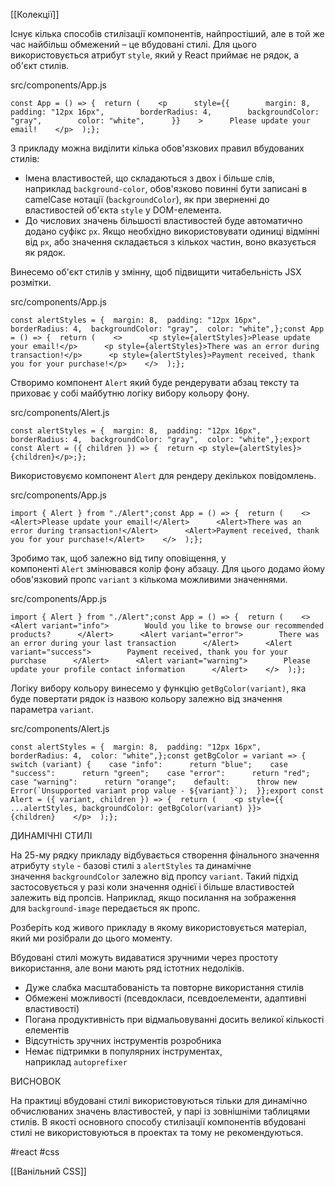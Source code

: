 [[Колекції]]

Існує кілька способів стилізації компонентів, найпростіший, але в той же час найбільш обмежений – це вбудовані стилі. Для цього використовується атрибут `style`, який у React приймає не рядок, а об'єкт стилів.

src/components/App.js

```
const App = () => {  return (    <p      style={{        margin: 8,        padding: "12px 16px",        borderRadius: 4,        backgroundColor: "gray",        color: "white",      }}    >      Please update your email!    </p>  );};
```

З прикладу можна виділити кілька обов'язкових правил вбудованих стилів:

-   Імена властивостей, що складаються з двох і більше слів, наприклад `background-color`, обов'язково повинні бути записані в camelCase нотації (`backgroundColor`), як при зверненні до властивостей об'єкта `style` у DOM-елемента.
-   До числових значень більшості властивостей буде автоматично додано суфікс `px`. Якщо необхідно використовувати одиниці відмінні від `px`, або значення складається з кількох частин, воно вказується як рядок.

Винесемо об'єкт стилів у змінну, щоб підвищити читабельність JSX розмітки.

src/components/App.js

```
const alertStyles = {  margin: 8,  padding: "12px 16px",  borderRadius: 4,  backgroundColor: "gray",  color: "white",};const App = () => {  return (    <>      <p style={alertStyles}>Please update your email!</p>      <p style={alertStyles}>There was an error during transaction!</p>      <p style={alertStyles}>Payment received, thank you for your purchase!</p>    </>  );};
```

Створимо компонент `Alert` який буде рендерувати абзац тексту та приховає у собі майбутню логіку вибору кольору фону.

src/components/Alert.js

```
const alertStyles = {  margin: 8,  padding: "12px 16px",  borderRadius: 4,  backgroundColor: "gray",  color: "white",};export const Alert = ({ children }) => {  return <p style={alertStyles}>{children}</p>;};
```

Використовуємо компонент `Alert` для рендеру декількох повідомлень.

src/components/App.js

```
import { Alert } from "./Alert";const App = () => {  return (    <>      <Alert>Please update your email!</Alert>      <Alert>There was an error during transaction!</Alert>      <Alert>Payment received, thank you for your purchase!</Alert>    </>  );};
```

Зробимо так, щоб залежно від типу оповіщення, у компоненті `Alert` змінювався колір фону абзацу. Для цього додамо йому обов'язковий пропс `variant` з кількома можливими значеннями.

src/components/App.js

```
import { Alert } from "./Alert";const App = () => {  return (    <>      <Alert variant="info">        Would you like to browse our recommended products?      </Alert>      <Alert variant="error">        There was an error during your last transaction      </Alert>      <Alert variant="success">        Payment received, thank you for your purchase      </Alert>      <Alert variant="warning">        Please update your profile contact information      </Alert>    </>  );};
```

Логіку вибору кольору винесемо у функцію `getBgColor(variant)`, яка буде повертати рядок із назвою кольору залежно від значення параметра `variant`.

src/components/Alert.js

```
const alertStyles = {  margin: 8,  padding: "12px 16px",  borderRadius: 4,  color: "white",};const getBgColor = variant => {  switch (variant) {    case "info":      return "blue";    case "success":      return "green";    case "error":      return "red";    case "warning":      return "orange";    default:      throw new Error(`Unsupported variant prop value - ${variant}`);  }};export const Alert = ({ variant, children }) => {  return (    <p style={{ ...alertStyles, backgroundColor: getBgColor(variant) }}>      {children}    </p>  );};
```

ДИНАМІЧНІ СТИЛІ

На 25-му рядку прикладу відбувається створення фінального значення атрибуту `style` - базові стилі з `alertStyles` та динамічне значення `backgroundColor` залежно від пропсу `variant`. Такий підхід застосовується у разі коли значення однієї і більше властивостей залежить від пропсів. Наприклад, якщо посилання на зображення для `background-image` передається як пропс.

Розберіть код живого прикладу в якому використовується матеріал, який ми розібрали до цього моменту.

Вбудовані стилі можуть видаватися зручними через простоту використання, але вони мають ряд істотних недоліків.

-   Дуже слабка масштабованість та повторне використання стилів
-   Обмежені можливості (псевдокласи, псевдоелементи, адаптивні властивості)
-   Погана продуктивність при відмальовуванні досить великої кількості елементів
-   Відсутність зручних інструментів розробника
-   Немає підтримки в популярних інструментах, наприклад `autoprefixer`

ВИСНОВОК

На практиці вбудовані стилі використовуються тільки для динамічно обчислюваних значень властивостей, у парі із зовнішніми таблицями стилів. В якості основного способу стилізації компонентів вбудовані стилі не використовуються в проектах та тому не рекомендуються.

#react #css 

[[Ванільний CSS]]